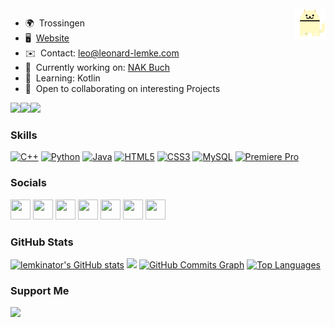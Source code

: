 <img align="right" src="https://github.com/Lemkinator/Lemkinator/blob/main/cats.gif" width="50" height="50" />

*   🌍  Trossingen
*   🖥️  [Website](http://leonard-lemke.com)
*   ✉️  Contact: [leo@leonard-lemke.com](mailto:leo@leonard-lemke.com)
*   🚀  Currently working on: [NAK Buch](http://github.com/Lemkinator/NAK-Buch)
*   🧠  Learning: Kotlin
*   🤝  Open to collaborating on interesting Projects


<a href="https://www.twitter.com/lemkinator" target="_blank" rel="noreferrer"><img
                  src="https://img.shields.io/twitter/follow/lemkinator?logo=twitter&style=for-the-badge&color=0891b2&labelColor=1c1917"
                /></a><a href="https://www.github.com/lemkinator" target="_blank" rel="noreferrer"><img
                  src="https://img.shields.io/github/followers/lemkinator?logo=github&style=for-the-badge&color=0891b2&labelColor=1c1917" /></a><a href="https://www.twitch.tv/lemkinator5" target="_blank" rel="noreferrer"><img
                  src="https://img.shields.io/twitch/status/lemkinator5?logo=twitchsx&style=for-the-badge&color=0891b2&labelColor=1c1917&label=TWITCH+STATUS" /></a>
                  
### Skills

<p align="left">
  <a href="https://docs.microsoft.com/en-us/cpp/?view=msvc-170" target="_blank" rel="noreferrer"><img src="https://raw.githubusercontent.com/danielcranney/readme-generator/main/public/icons/skills/cplusplus-colored.svg" width="36" height="36" alt="C++" /></a>
  <a href="https://www.python.org/" target="_blank" rel="noreferrer"><img src="https://raw.githubusercontent.com/danielcranney/readme-generator/main/public/icons/skills/python-colored.svg" width="36" height="36" alt="Python" /></a>
  <a href="https://www.oracle.com/java/" target="_blank" rel="noreferrer"><img src="https://raw.githubusercontent.com/danielcranney/readme-generator/main/public/icons/skills/java-colored.svg" width="36" height="36" alt="Java" /></a>
  <a href="https://developer.mozilla.org/en-US/docs/Glossary/HTML5" target="_blank" rel="noreferrer"><img src="https://raw.githubusercontent.com/danielcranney/readme-generator/main/public/icons/skills/html5-colored.svg" width="36" height="36" alt="HTML5" /></a>
  <a href="https://www.w3.org/TR/CSS/#css" target="_blank" rel="noreferrer"><img src="https://raw.githubusercontent.com/danielcranney/readme-generator/main/public/icons/skills/css3-colored.svg" width="36" height="36" alt="CSS3" /></a>
  <a href="https://www.mysql.com/" target="_blank" rel="noreferrer"><img src="https://raw.githubusercontent.com/danielcranney/readme-generator/main/public/icons/skills/mysql-colored.svg" width="36" height="36" alt="MySQL" /></a>
  <a href="https://www.adobe.com/uk/products/premiere.html" target="_blank" rel="noreferrer"><img src="https://raw.githubusercontent.com/danielcranney/readme-generator/main/public/icons/skills/premierepro-colored.svg" width="36" height="36" alt="Premiere Pro" /></a>
</p>

### Socials

<p align="left">
<a href="https://discord.com/users/lemkinator5" target="_blank" rel="noreferrer"><img src="https://raw.githubusercontent.com/danielcranney/readme-generator/main/public/icons/socials/discord.svg" width="32" height="32" /></a>
  <a href="https://www.github.com/lemkinator" target="_blank" rel="noreferrer"><img src="https://raw.githubusercontent.com/danielcranney/readme-generator/main/public/icons/socials/github.svg" width="32" height="32" /></a>
  <a href="http://www.instagram.com/lemkinator5" target="_blank" rel="noreferrer"><img src="https://raw.githubusercontent.com/danielcranney/readme-generator/main/public/icons/socials/instagram.svg" width="32" height="32" /></a>
  <a href="https://www.linkedin.com/in/leonard-lemke-201029238" target="_blank" rel="noreferrer"><img src="https://raw.githubusercontent.com/danielcranney/readme-generator/main/public/icons/socials/linkedin.svg" width="32" height="32" /></a>
  <a href="https://www.twitter.com/lemkinator" target="_blank" rel="noreferrer"><img src="https://raw.githubusercontent.com/danielcranney/readme-generator/main/public/icons/socials/twitter.svg" width="32" height="32" /></a>
  <a href="https://www.youtube.com/channel/UC5CaKmrLU7ztWt3al9o7FNQ" target="_blank" rel="noreferrer"><img src="https://raw.githubusercontent.com/danielcranney/readme-generator/main/public/icons/socials/youtube.svg" width="32" height="32" /></a>
  <a href="https://www.twitch.tv/lemkinator5" target="_blank" rel="noreferrer"><img src="https://raw.githubusercontent.com/danielcranney/readme-generator/main/public/icons/socials/twitch.svg" width="32" height="32" /></a>
</p>

### GitHub Stats

<a href="http://www.github.com/lemkinator"><img src="https://github-readme-stats.vercel.app/api?username=lemkinator&show_icons=true&hide=&count_private=true&title_color=0891b2&text_color=ffffff&icon_color=0891b2&bg_color=1c1917&hide_border=true&show_icons=true" alt="lemkinator's GitHub stats" /></a>
  <a href="http://www.github.com/lemkinator"><img src="https://github-readme-streak-stats.herokuapp.com/?user=lemkinator&stroke=ffffff&background=1c1917&ring=0891b2&fire=0891b2&currStreakNum=ffffff&currStreakLabel=0891b2&sideNums=ffffff&sideLabels=ffffff&dates=ffffff&hide_border=true" /></a>
  <a href="http://www.github.com/lemkinator"><img src="https://activity-graph.herokuapp.com/graph?username=lemkinator&bg_color=1c1917&color=ffffff&line=0891b2&point=ffffff&area_color=1c1917&area=true&hide_border=true&custom_title=GitHub%20Commits%20Graph" alt="GitHub Commits Graph" /></a>
  <a href="https://github.com/lemkinator" align="left"><img src="https://github-readme-stats.vercel.app/api/top-langs/?username=lemkinator&layout=compact&langs_count=10&title_color=0891b2&text_color=ffffff&icon_color=0891b2&bg_color=1c1917&hide_border=true&locale=en" alt="Top Languages" /></a>
 
 
 ### Support Me
 
 <a href="https://www.buymeacoffee.com/leonardlemke"><img src="https://cdn.buymeacoffee.com/buttons/v2/default-yellow.png" width="200" /></a>
